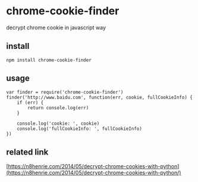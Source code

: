 # chrome-cookie-finder
decrypt chrome cookie in javascript way

## install
```
npm install chrome-cookie-finder
```

## usage
```
var finder = require('chrome-cookie-finder')
finder('http://www.baidu.com', function(err, cookie, fullCookieInfo) {
    if (err) {
        return console.log(err)
    }

    console.log('cookie: ', cookie)
    console.log('fullCookieInfo: ', fullCookieInfo)
})
```

## related link
[https://n8henrie.com/2014/05/decrypt-chrome-cookies-with-python](https://n8henrie.com/2014/05/decrypt-chrome-cookies-with-python/)